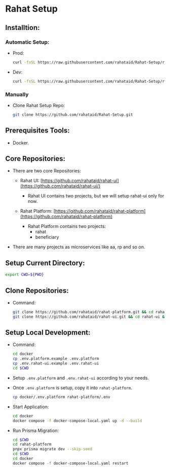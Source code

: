 # Rahat Setup

## Installtion:
### Automatic Setup:
- Prod:
    ```sh
    curl -fsSL https://raw.githubusercontent.com/rahataid/Rahat-Setup/refs/heads/main/setup.sh | bash
    ```

- Dev:
    ```sh
    curl -fsSL https://raw.githubusercontent.com/rahataid/Rahat-Setup/refs/heads/main/setup.sh | bash -s dev
    ```


### Manually
- Clone Rahat Setup Repo:
    ```sh
    git clone https://github.com/rahataid/Rahat-Setup.git
    ```

## Prerequisites Tools:
- Docker.

## Core Repositories:
- There are two core Repositories:
    - Rahat UI: [https://github.com/rahataid/rahat-ui](https://github.com/rahataid/rahat-ui/)
        - Rahat UI contains two projects, but we will setup rahat-ui only for now.

    - Rahat Platform: [https://github.com/rahataid/rahat-platform](https://github.com/rahataid/rahat-platform)
        - Rahat Platform contains two projects:
            - rahat
            - beneficiary


- There are many projects as microservices like aa, rp and so on. 

## Setup Current Directory:
```sh
export CWD=${PWD}
```

## Clone Repositories:
- Command:
    ```sh
    git clone https://github.com/rahataid/rahat-platform.git && cd rahat-platform && git checkout dev && pnpm install && pnpx prisma generate && cd $CWD
    git clone https://github.com/rahataid/rahat-ui.git && cd rahat-ui && git checkout dev && pnpm install && cd $CWD
    ```

## Setup Local Development:
- Command: 
    ```sh
    cd docker 
    cp .env.platform.example .env.platform
    cp .env.rahat-ui.example .env.rahat-ui
    cd $CWD
    ```

- Setup `.env.platform` and `.env.rahat-ui` according to your needs.
- Once `.env.platform` is setup, copy it into `rahat-platform`.
    ```sh
    cp docker/.env.platform rahat-platform/.env
    ```
- Start Application:
    ```sh
    cd docker
    docker compose -f docker-compose-local.yaml up -d --build
    ```

- Run Prisma Migration:
    ```sh
    cd $CWD
    cd rahat-platform
    pnpx prisma migrate dev --skip-seed
    cd $CWD
    cd docker
    docker compose -f docker-compose-local.yaml restart
    ```